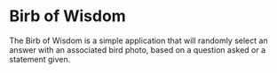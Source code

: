 # Birb of Wisdom
 The Birb of Wisdom is a simple application that will randomly select an answer with an associated bird photo, based on a question asked or a statement given.

